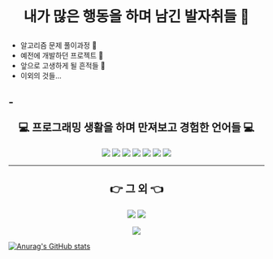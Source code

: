 # <p align="center"> 내가 많은 행동을 하며 남긴 발자취들 :feet:</p>

- 알고리즘 문제 풀이과정 :ship:
- 예전에 개발하던 프로젝트 :eyes:
- 앞으로 고생하게 될 흔적들 :speech_balloon:
- 이외의 것들...

-<p align="center">:computer: 프로그래밍 생활을 하며 만져보고 경험한 언어들 :computer:</p>
-----

<p align="center"><img src="https://img.shields.io/badge/C Sharp-239120?style=flat-square&logo=C Sharp&logoColor=white"/> <img src="https://img.shields.io/badge/C-A8B9CC?style=flat-square&logo=C&logoColor=black"/> <img src="https://img.shields.io/badge/C++-00599C?style=flat-square&logo=C%2B%2B&logoColor=black"/> <img src="https://img.shields.io/badge/JavaScript-F7DF1E?style=flat-square&logo=JavaScript&logoColor=black"/> <img src="https://img.shields.io/badge/HTML5-E34F26?style=flat-square&logo=HTML5&logoColor=black"/> <img src="https://img.shields.io/badge/PHP-777BB4?style=flat-square&logo=PHP&logoColor=black"/> <img src="https://img.shields.io/badge/PHPMYADMIN-6C78AF?style=flat-square&logo=phpMyAdmin&logoColor=black"/> </p>

-----


## <p align="center">:point_right: 그 외 :point_left:</p>


<p align="center"><a href="https://github.com/KMJ1324"><img src="https://img.shields.io/badge/GitHub-181717?style=flat-square&logo=GitHub&logoColor=black"/></a> <A href="mailto:eppurdream@gmail.com"><img src="https://img.shields.io/badge/Gmail-EA4335?style=flat-square&logo=Gmail&logoColor=black"/></a></p> 
<p align="center"><a href="https://discord.com/')"><img src="https://img.shields.io/badge/Discord-5865F2?style=flat-square&logo=Discord&logoColor=black"/></a></p>




[![Anurag's GitHub stats](https://github-readme-stats.vercel.app/api?username=KMJ1324)](https://github.com/anuraghazra/github-readme-stats)





  
